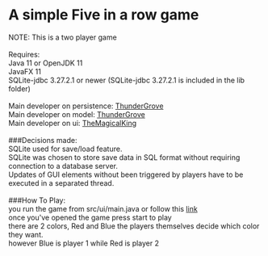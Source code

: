 # A simple Five in a row game
NOTE: This is a two player game<br/><br/>
Requires:<br/>
Java 11 or OpenJDK 11<br/>
JavaFX 11<br/>
SQLite-jdbc 3.27.2.1 or newer (SQLite-jdbc 3.27.2.1 is included in the lib folder)<br/><br/>
Main developer on persistence: [ThunderGrove](https://github.com/ThunderGrove)<br/>
Main developer on model: [ThunderGrove](https://github.com/ThunderGrove)<br/>
Main developer on ui: [TheMagicalKing](https://github.com/TheMagicalKing)<br/><br/>
###Decisions made:<br/>
SQLite used for save/load feature.<br/>
SQLite was chosen to store save data in SQL format without requiring connection to a database server.<br/>
Updates of GUI elements without been triggered by players have to be executed in a separated thread.<br/><br/>
###How To Play:<br/>
you run the game from src/ui/main.java or follow this [link](https://github.com/ThunderGrove/FiveInARow/blob/master/src/ui/Main.java)<br/>
once you've opened the game press start to play<br/>
there are 2 colors, Red and Blue the players themselves decide which color they want.<br/>
however Blue is player 1 while Red is player 2<br/>
